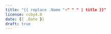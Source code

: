 ```yaml
---
title: "{{ replace .Name "-" " " | title }}"
license: ccby4.0
date: {{ .Date }}
draft: true
---
```


